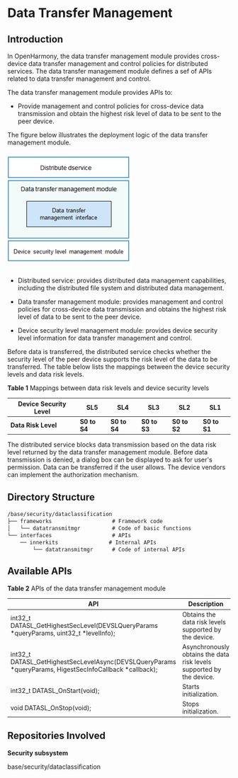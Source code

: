 # Data Transfer Management<a name="EN-US_TOPIC_0000001150002727"></a>


## Introduction<a name="section11660541593"></a>

In OpenHarmony, the data transfer management module provides cross-device data transfer management and control policies for distributed services. The data transfer management module defines a sef of APIs related to data transfer management and control.

The data transfer management module provides APIs to:

-   Provide management and control policies for cross-device data transmission and obtain the highest risk level of data to be sent to the peer device.

The figure below illustrates the deployment logic of the data transfer management module.

![](figures/datatransmitmgr.png)

-   Distributed service: provides distributed data management capabilities, including the distributed file system and distributed data management.

-   Data transfer management module: provides management and control policies for cross-device data transmission and obtains the highest risk level of data to be sent to the peer device.

-   Device security level management module: provides device security level information for data transfer management and control.

Before data is transferred, the distributed service checks whether the security level of the peer device supports the risk level of the data to be transferred. The table below lists the mappings between the device security levels and data risk levels.

**Table 1** Mappings between data risk levels and device security levels

| **Device Security Level**| **SL5**   | **SL4**   | **SL3**   | **SL2**   | **SL1**   |
| ---------------- | --------- | --------- | --------- | --------- | --------- |
| **Data Risk Level**| **S0 to S4** | **S0 to S4** | **S0 to S3** | **S0 to S2** | **S0 to S1** |

The distributed service blocks data transmission based on the data risk level returned by the data transfer management module. Before data transmission is denied, a dialog box can be displayed to ask for user's permission. Data can be transferred if the user allows. The device vendors can implement the authorization mechanism.


## Directory Structure<a name="section161941989596"></a>

```
/base/security/dataclassification
├── frameworks                   # Framework code
│   └── datatransmitmgr          # Code of basic functions
└── interfaces                   # APIs
    ── innerkits                # Internal APIs
        └── datatransmitmgr      # Code of internal APIs
```

## Available APIs<a name="section1312121216216"></a>

**Table 2** APIs of the data transfer management module

| API                                                      | Description                                  |
| ------------------------------------------------------------ | -------------------------------------- |
| int32_t DATASL_GetHighestSecLevel(DEVSLQueryParams *queryParams, uint32_t *levelInfo); | Obtains the data risk levels supported by the device.    |
| int32_t DATASL_GetHighestSecLevelAsync(DEVSLQueryParams *queryParams, HigestSecInfoCallback *callback); | Asynchronously obtains the data risk levels supported by the device.|
| int32_t DATASL_OnStart(void);                                | Starts initialization.                          |
| void DATASL_OnStop(void);                                    | Stops initialization.                        |




## Repositories Involved<a name="section1371113476307"></a>

**Security subsystem**

base/security/dataclassification

